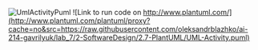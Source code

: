 ![UmlActivityPuml](https://www.planttext.com/api/plantuml/png/bP8xRyCm38Ht_Og3fsG9aexEq1GeqArB7xiIquvGItGfAgZ_VIKRHXy82bIR97x7uqc7g5Oq-TuOTTeJxaxgBav7t3lRYVLui1SPUvVUyBfvsXWp0QP-YIJes8KEocXPaj-R-lbC68GdKEWzKTHIqGfxPE2IcKoxKqznFjmMUhVTmxWMAmu45dWMMd1glWWXJHAekLr3pnIm6Yck3O32shx_Y_cDb3NPjPvJK72RsmOQuI8w8QlPgfvjm7Q_b9SkrIDzA0RRKOLZKkMGvwKOhpRuVnoxAO-RaiSiGNqah08laXGQrveh5wYlM6jSjCSiFeqmep-ukWhypK4EegdWypXP17OOo4fcPp0_F0_67FAkV9TF)
![Link to run code on http://www.plantuml.com/](http://www.plantuml.com/plantuml/proxy?cache=no&src=https://raw.githubusercontent.com/oleksandrblazhko/ai-214-gavrilyuk/lab_7/2-SoftwareDesign/2.7-PlantUML/UML-Activity.puml)